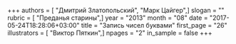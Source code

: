 +++
authors = [ "Дмитрий Златопольский", "Марк Цайгер",]
slogan = ""
rubric = [ "Преданья старины",]
year = "2013"
month = "08"
date = "2017-05-24T18:28:06+03:00"
title = "Запись чисел буквами"
first_page = "26"
illustrators = [ "Виктор Пяткин",]
npages = "2"
in_sample = false
+++
